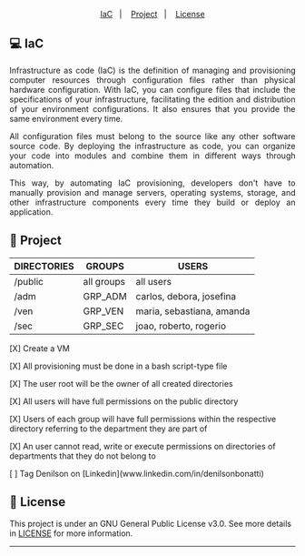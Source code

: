 
<p align="center">
  <a href="#IaC">IaC</a>&nbsp;&nbsp;&nbsp;|&nbsp;&nbsp;&nbsp;
  <a href="#Project">Project</a>&nbsp;&nbsp;&nbsp;|&nbsp;&nbsp;&nbsp;
  <a href="#memo-license">License</a>
</p>

## 💻 IaC

<p align="justify">Infrastructure as code (IaC) is the definition of managing and provisioning computer resources through configuration files rather than physical hardware configuration. With IaC, you can configure files that include the specifications of your infrastructure, facilitating the edition and distribution of your environment configurations. It also ensures that you provide the same environment every time.</p>
<p align="justify">All configuration files must belong to the source like any other software source code. By deploying the infrastructure as code, you can organize your code into modules and combine them in different ways through automation.</p>
<p align="justify">This way, by automating IaC provisioning, developers don't have to manually provision and manage servers, operating systems, storage, and other infrastructure components every time they build or deploy an application.</p>

## 🚀 Project

DIRECTORIES  | GROUPS     | USERS
-------------|------------|--------
/public      | all groups | all users
/adm         | GRP_ADM    | carlos, debora, josefina
/ven         | GRP_VEN    | maria, sebastiana, amanda
/sec         | GRP_SEC    | joao, roberto, rogerio

<p align="left">[X] Create a VM</p>
<p align="left">[X] All provisioning must be done in a bash script-type file</p>
<p align="left">[X] The user root will be the owner of all created directories</p>
<p align="left">[X] All users will have full permissions on the public directory</p>
<p align="left">[X] Users of each group will have full permissions within the respective directory referring to the department they are part of</p>
<p align="left">[X] An user cannot read, write or execute permissions on directories of departments that they do not belong to</p>
<p align="left">[ ] Tag Denilson on [Linkedin](www.linkedin.com/in/denilsonbonatti)</p>

## :memo: License

This project is under an GNU General Public License v3.0. See more details in [LICENSE](LICENSE) for more information.

---
